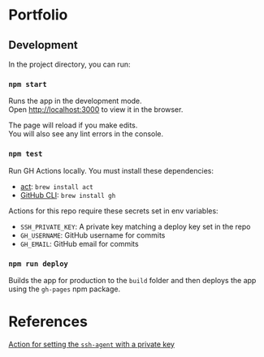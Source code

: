 # Portfolio

## Development

In the project directory, you can run:

### `npm start`

Runs the app in the development mode.\
Open [http://localhost:3000](http://localhost:3000) to view it in the browser.

The page will reload if you make edits.\
You will also see any lint errors in the console.

### `npm test`

Run GH Actions locally. You must install these dependencies:
- [act](https://github.com/nektos/act): `brew install act`
- [GitHub CLI](https://www.google.com/search?client=safari&rls=en&q=gh+clie&ie=UTF-8&oe=UTF-8): `brew install gh`

Actions for this repo require these secrets set in env variables:
- `SSH_PRIVATE_KEY`: A private key matching a deploy key set in the repo
- `GH_USERNAME`: GitHub username for commits
- `GH_EMAIL`: GitHub email for commits

### `npm run deploy`

Builds the app for production to the `build` folder and then deploys the app
using the `gh-pages` npm package.

# References
[Action for setting the `ssh-agent` with a private key](https://github.com/webfactory/ssh-agent)

